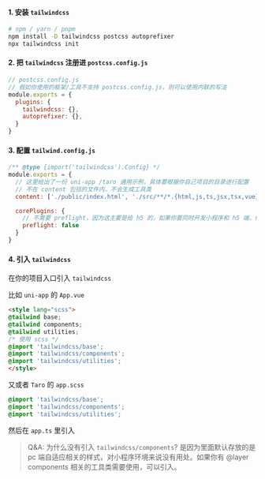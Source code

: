 
#### 1. 安装 `tailwindcss`

```bash
# npm / yarn / pnpm 
npm install -D tailwindcss postcss autoprefixer
npx tailwindcss init
```

#### 2. 把 `tailwindcss` 注册进 `postcss.config.js`

```js
// postcss.config.js
// 假如你使用的框架/工具不支持 postcss.config.js，则可以使用内联的写法
module.exports = {
  plugins: {
    tailwindcss: {},
    autoprefixer: {},
  }
}
```

#### 3. 配置 `tailwind.config.js`

```js
/** @type {import('tailwindcss').Config} */
module.exports = {
  // 这里给出了一份 uni-app /taro 通用示例，具体要根据你自己项目的目录进行配置
  // 不在 content 包括的文件内，不会生成工具类
  content: ['./public/index.html', './src/**/*.{html,js,ts,jsx,tsx,vue}'],

  corePlugins: {
    // 不需要 preflight，因为这主要是给 h5 的，如果你要同时开发小程序和 h5 端，你应该使用环境变量来控制它
    preflight: false
  }
}
```

#### 4. 引入 `tailwindcss`

在你的项目入口引入 `tailwindcss`

比如 `uni-app` 的 `App.vue`

```html
<style lang="scss">
@tailwind base;
@tailwind components;
@tailwind utilities;
/* 使用 scss */
@import 'tailwindcss/base';
@import 'tailwindcss/components';
@import 'tailwindcss/utilities';
</style>
```

又或者 `Taro` 的 `app.scss`

```scss
@import 'tailwindcss/base';
@import 'tailwindcss/components';
@import 'tailwindcss/utilities';
```

然后在 `app.ts` 里引入

> Q&A: 为什么没有引入 `tailwindcss/components`? 是因为里面默认存放的是 pc 端自适应相关的样式，对小程序环境来说没有用处。如果你有 @layer components 相关的工具类需要使用，可以引入。
